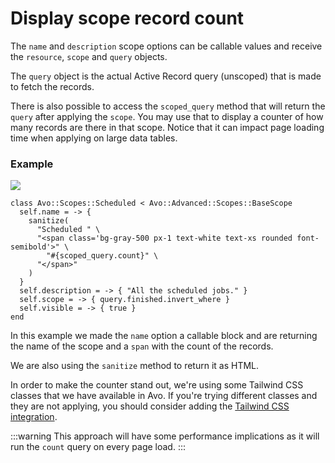 # Display scope record count

The `name` and `description` scope options can be callable values and receive the `resource`, `scope` and `query` objects.

The `query` object is the actual Active Record query (unscoped) that is made to fetch the records.

There is also possible to access the `scoped_query` method that will return the `query` after applying the `scope`.
You may use that to display a counter of how many records are there in that scope. Notice that it can impact page loading time when applying on large data tables.

### Example

![](/assets/img/3_0/guides/display-scope-record-count/scopes.png)

```ruby{2-9}
class Avo::Scopes::Scheduled < Avo::Advanced::Scopes::BaseScope
  self.name = -> {
    sanitize(
      "Scheduled " \
      "<span class='bg-gray-500 px-1 text-white text-xs rounded font-semibold'>" \
        "#{scoped_query.count}" \
      "</span>"
    )
  }
  self.description = -> { "All the scheduled jobs." }
  self.scope = -> { query.finished.invert_where }
  self.visible = -> { true }
end
```

In this example we made the `name` option a callable block and are returning the name of the scope and a `span` with the count of the records.

We are also using the `sanitize` method to return it as HTML.

In order to make the counter stand out, we're using some Tailwind CSS classes that we have available in Avo. If you're trying different classes and they are not applying, you should consider adding the [Tailwind CSS integration](../tailwindcss-integration).

:::warning
This approach will have some performance implications as it will run the `count` query on every page load.
:::

